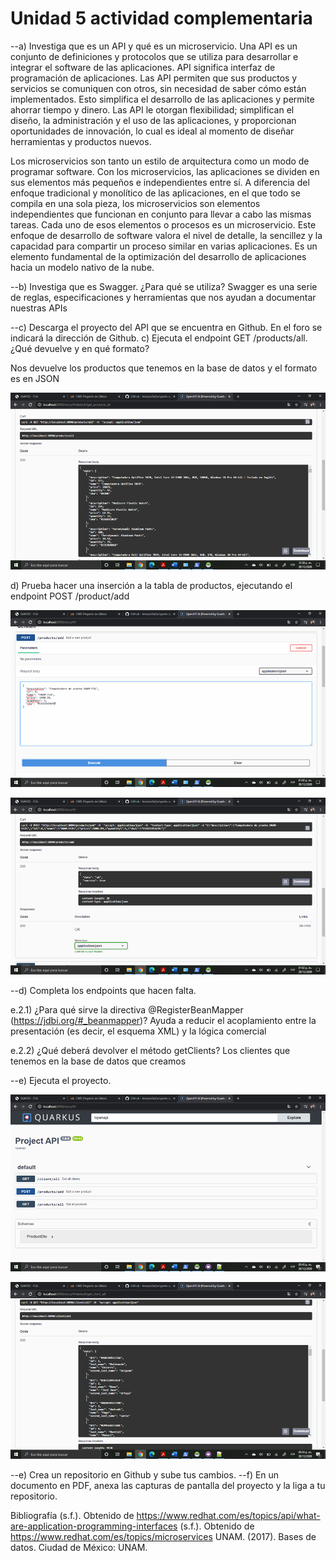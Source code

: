 # Unidad 5 actividad complementaria

--a) Investiga que es un API y qué es un microservicio.
Una API es un conjunto de definiciones y protocolos que se utiliza para desarrollar e integrar el software de las aplicaciones. API significa interfaz de programación de aplicaciones. Las API permiten que sus productos y servicios se comuniquen con otros, sin necesidad de saber cómo están implementados. Esto simplifica el desarrollo de las aplicaciones y permite ahorrar tiempo y dinero. Las API le otorgan flexibilidad; simplifican el diseño, la administración y el uso de las aplicaciones, y proporcionan oportunidades de innovación, lo cual es ideal al momento de diseñar herramientas y productos nuevos.

Los microservicios son tanto un estilo de arquitectura como un modo de programar software. Con los microservicios, las aplicaciones se dividen en sus elementos más pequeños e independientes entre sí. A diferencia del enfoque tradicional y monolítico de las aplicaciones, en el que todo se compila en una sola pieza, los microservicios son elementos independientes que funcionan en conjunto para llevar a cabo las mismas tareas. Cada uno de esos elementos o procesos es un microservicio. Este enfoque de desarrollo de software valora el nivel de detalle, la sencillez y la capacidad para compartir un proceso similar en varias aplicaciones. Es un elemento fundamental de la optimización del desarrollo de aplicaciones hacia un modelo nativo de la nube.

--b) Investiga que es Swagger. ¿Para qué se utiliza?
Swagger es una serie de reglas, especificaciones y herramientas que nos ayudan a documentar nuestras APIs

--c) Descarga el proyecto del API que se encuentra en Github. En el foro se indicará la dirección de Github.
c) Ejecuta el endpoint GET /products/all. ¿Qué devuelve y en qué formato?

Nos devuelve los productos que tenemos en la base de datos y el formato es en JSON
 
![Imagen1](./images/Imagen1.png "Imagen1")

d) Prueba hacer una inserción a la tabla de productos, ejecutando el endpoint POST /product/add
 
![Imagen2](./images/Imagen2.png "Imagen2")
 
![Imagen3](./images/Imagen3.png "Imagen3") 
 
--d) Completa los endpoints que hacen falta.

e.2.1) ¿Para qué sirve la directiva @RegisterBeanMapper (https://jdbi.org/#_beanmapper)?
Ayuda a reducir el acoplamiento entre la presentación (es decir, el esquema XML) y la lógica comercial

e.2.2) ¿Qué deberá devolver el método getClients?
Los clientes que tenemos en la base de datos que creamos

--e) Ejecuta el proyecto.
 
![Imagen4](./images/Imagen4.png "Imagen4") 

![Imagen5](./images/Imagen5.png "Imagen5")
 
--e) Crea un repositorio en Github y sube tus cambios.
--f) En un documento en PDF, anexa las capturas de pantalla del proyecto y la liga a tu repositorio. 

Bibliografía
(s.f.). Obtenido de https://www.redhat.com/es/topics/api/what-are-application-programming-interfaces
(s.f.). Obtenido de https://www.redhat.com/es/topics/microservices
UNAM. (2017). Bases de datos. Ciudad de México: UNAM.